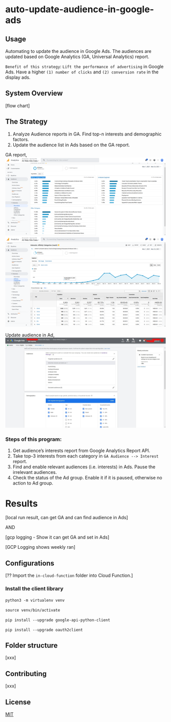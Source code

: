 # auto-update-audience-in-google-ads

## Usage

Automating to update the audience in Google Ads. The audiences are updated based on Google Analytics (GA, Universal Analytics) report. 

`Benefit of this strategy`: `Lift the performance of advertising` in Google Ads. Have a higher `(1) number of clicks` and `(2) conversion rate` in the display ads.


## System Overview
[flow chart]


## The Strategy

1. Analyze Audience reports in GA. Find top-n interests and demographic factors.
2. Update the audience list in Ads based on the GA report.

GA report,
<img src="img\ga-report-1.png" style="zoom:50%;" />
<img src="img\ga-report-2.png" style="zoom:50%;" />

Update audience in Ad,
<img src="img\ads.jpg" style="zoom:50%;" />


### Steps of this program:

1. Get audience’s interests report from Google Analytics Report API.
2. Take top-3 interests from each category in `GA Audience --> Interest` report.
3. Find and enable relevant audiences (i.e. interests) in Ads. Pause the irrelevant audiences.
4. Check the status of the Ad group. Enable it if it is paused, otherwise no action to Ad group.

# Results

[local run result, can get GA and can find audience in Ads]

AND

[gcp logging - Show it can get GA and set in Ads]

[GCP Logging shows weekly ran]

## Configurations

[?? Import the `in-cloud-function` folder into Cloud Function.]

### Install the client library
`python3 -m virtualenv venv` 

`source venv/bin/activate` 

`pip install --upgrade google-api-python-client` 

`pip install --upgrade oauth2client`


## Folder structure
[xxx]


## Contributing

[xxx]

## License
[MIT](https://choosealicense.com/licenses/mit/)